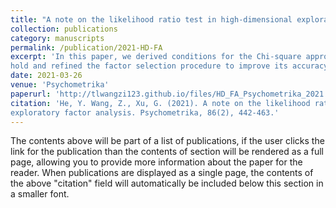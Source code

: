 ```yaml
---
title: "A note on the likelihood ratio test in high-dimensional exploratory factor analysis"
collection: publications
category: manuscripts
permalink: /publication/2021-HD-FA
excerpt: 'In this paper, we derived conditions for the Chi-square approximation in high-dimensional factor analysis to
hold and refined the factor selection procedure to improve its accuracy.'
date: 2021-03-26
venue: 'Psychometrika'
paperurl: 'http://tlwangzi123.github.io/files/HD_FA_Psychometrika_2021.pdf'
citation: 'He, Y. Wang, Z., Xu, G. (2021). A note on the likelihood ratio test in high-dimensional
exploratory factor analysis. Psychometrika, 86(2), 442-463.'
---
```

The contents above will be part of a list of publications, if the user clicks the link for the publication than the contents of section will be rendered as a full page, allowing you to provide more information about the paper for the reader. When publications are displayed as a single page, the contents of the above "citation" field will automatically be included below this section in a smaller font.

